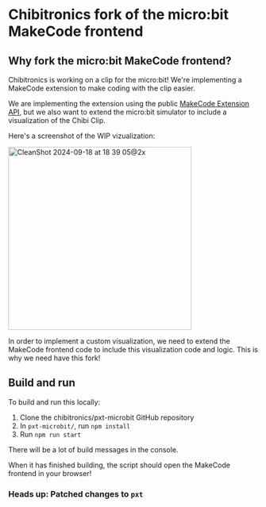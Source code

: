 # Chibitronics fork of the micro:bit MakeCode frontend

## Why fork the micro:bit MakeCode frontend?
Chibitronics is working on a clip for the micro:bit! We're implementing a MakeCode extension to make coding with the clip easier.

We are implementing the extension using the public [MakeCode Extension API](https://makecode.com/extensions/getting-started), but we also want to extend the micro:bit simulator to include a visualization of the Chibi Clip.

Here's a screenshot of the WIP vizualization:

<img width="369" alt="CleanShot 2024-09-18 at 18 39 05@2x" src="https://github.com/user-attachments/assets/c9e351d4-3a86-4ab5-bdaf-dcebc2c9bc5b">

In order to implement a custom visualization, we need to extend the MakeCode frontend code to include this visualization code and logic. This is why we need have this fork!

## Build and run

To build and run this locally:

1. Clone the chibitronics/pxt-microbit GitHub repository
2. In `pxt-microbit/`, run `npm install`
3. Run `npm run start`

There will be a lot of build messages in the console.

When it has finished building, the script should open the MakeCode frontend in your browser!

### Heads up: Patched changes to `pxt`
